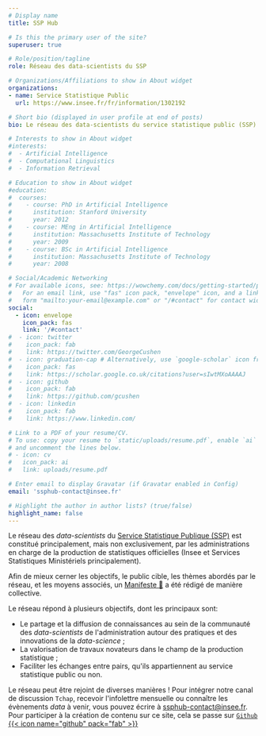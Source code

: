 ```yaml
---
# Display name
title: SSP Hub

# Is this the primary user of the site?
superuser: true

# Role/position/tagline
role: Réseau des data-scientists du SSP

# Organizations/Affiliations to show in About widget
organizations:
- name: Service Statistique Public
  url: https://www.insee.fr/fr/information/1302192

# Short bio (displayed in user profile at end of posts)
bio: Le réseau des data-scientists du service statistique public (SSP) a été créé suite aux recommandations du [Rapport _"Évaluation des besoins de l’État en compétences et expertises en matière de donnée"_](https://www.numerique.gouv.fr/publications/rapport-evaluation-besoins-etat-en-competences-et-expertises-en-matiere-de-donnee/) afin de faciliter les échanges entre _data-scientists_ de l'administration et favoriser la diffusion des innovations récentes de l'écosystème de l'analyse de données dans la sphère statistique.

# Interests to show in About widget
#interests:
#  - Artificial Intelligence
#  - Computational Linguistics
#  - Information Retrieval

# Education to show in About widget
#education:
#  courses:
#    - course: PhD in Artificial Intelligence
#      institution: Stanford University
#      year: 2012
#    - course: MEng in Artificial Intelligence
#      institution: Massachusetts Institute of Technology
#      year: 2009
#    - course: BSc in Artificial Intelligence
#      institution: Massachusetts Institute of Technology
#      year: 2008

# Social/Academic Networking
# For available icons, see: https://wowchemy.com/docs/getting-started/page-builder/#icons
#   For an email link, use "fas" icon pack, "envelope" icon, and a link in the
#   form "mailto:your-email@example.com" or "/#contact" for contact widget.
social:
  - icon: envelope
    icon_pack: fas
    link: '/#contact'
#  - icon: twitter
#    icon_pack: fab
#    link: https://twitter.com/GeorgeCushen
#  - icon: graduation-cap # Alternatively, use `google-scholar` icon from `ai` icon pack
#    icon_pack: fas
#    link: https://scholar.google.co.uk/citations?user=sIwtMXoAAAAJ
#  - icon: github
#    icon_pack: fab
#    link: https://github.com/gcushen
#  - icon: linkedin
#    icon_pack: fab
#    link: https://www.linkedin.com/

# Link to a PDF of your resume/CV.
# To use: copy your resume to `static/uploads/resume.pdf`, enable `ai` icons in `params.toml`,
# and uncomment the lines below.
# - icon: cv
#   icon_pack: ai
#   link: uploads/resume.pdf

# Enter email to display Gravatar (if Gravatar enabled in Config)
email: 'ssphub-contact@insee.fr'

# Highlight the author in author lists? (true/false)
highlight_name: false
---
```


Le réseau des _data-scientists_ du [Service Statistique Publique (SSP)](https://www.insee.fr/fr/information/1302192) est constitué principalement, mais non exclusivement, par
les administrations en charge de la production de statistiques officielles
(Insee et Services Statistiques Ministériels principalement). 

Afin de mieux cerner les objectifs, le public cible, les thèmes abordés par le réseau, et les moyens associés, un [Manifeste 📜](/#manifesto) a été rédigé de manière collective.  

Le réseau répond à plusieurs objectifs,
dont les principaux sont:

- Le partage et la diffusion de connaissances au sein de la communauté des _data-scientists_ de l'administration autour des pratiques et des innovations de la _data-science_ ;
- La valorisation de travaux novateurs dans le champ de la production statistique ;
- Faciliter les échanges entre pairs, qu'ils appartiennent au service statistique public ou non. 

Le réseau peut être rejoint de diverses manières ! Pour intégrer notre canal de discussion `Tchap`, recevoir l'infolettre mensuelle ou connaître les évènements _data_ à venir, vous pouvez écrire à <ssphub-contact@insee.fr>. Pour participer à la création de contenu sur ce site, cela se passe sur [`Github` {{< icon name="github" pack="fab" >}}](https://github.com/linogaliana/ssphub)


